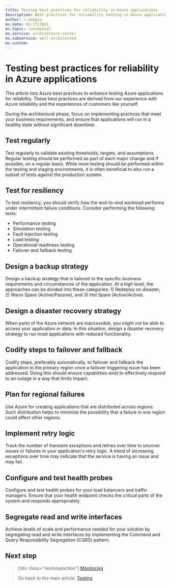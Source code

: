 ```yaml
---
title: Testing best practices for reliability in Azure applications
description: Best practices for reliability testing in Azure applications
author: v-aangie
ms.date: 02/17/2021
ms.topic: conceptual
ms.service: architecture-center
ms.subservice: well-architected
ms.custom:
---
```


# Testing best practices for reliability in Azure applications

This article lists Azure best practices to enhance testing Azure applications for reliability. These best practices are derived from our experience with Azure reliability and the experiences of customers like yourself.

During the architectural phase, focus on implementing practices that meet your business requirements, and ensure that applications will run in a healthy state without significant downtime.

## Test regularly

Test regularly to validate existing thresholds, targets, and assumptions. Regular testing should be performed as part of each major change and if possible, on a regular basis. While most testing should be performed within the testing and staging environments, it is often beneficial to also run a subset of tests against the production system.

## Test for resiliency

To test resiliency, you should verify how the end-to-end workload performs under intermittent failure conditions. Consider performing the following tests:

- Performance testing
- Simulation testing
- Fault injection testing
- Load testing
- Operational readiness testing
- Failover and failback testing

## Design a backup strategy

Design a backup strategy that is tailored to the specific business requirements and circumstances of the application. At a high level, the approaches can be divided into these categories: 1) Redeploy on disaster, 2) Warm Spare (Active/Passive), and 3) Hot Spare (Active/Active).

## Design a disaster recovery strategy

When parts of the Azure network are inaccessible, you might not be able to access your application or data. In this situation, design a disaster recovery strategy to run most applications with reduced functionality.

## Codify steps to failover and fallback

Codify steps, preferably automatically, to failover and fallback the application to the primary region once a failover triggering issue has been addressed. Doing this should ensure capabilities exist to effectively respond to an outage in a way that limits impact.

## Plan for regional failures

Use Azure for creating applications that are distributed across regions. Such distribution helps to minimize the possibility that a failure in one region could affect other regions.

## Implement retry logic

Track the number of transient exceptions and retries over time to uncover issues or failures in your application's retry logic. A trend of increasing exceptions over time may indicate that the service is having an issue and may fail.

## Configure and test health probes

Configure and test health probes for your load balancers and traffic managers. Ensure that your health endpoint checks the critical parts of the system and responds appropriately.

## Segregate read and write interfaces

Achieve levels of scale and performance needed for your solution by segregating read and write interfaces by implementing the Command and Query Responsibility Segregation (CQRS) pattern.

## Next step

>[!div class="nextstepaction"]
>[Monitoring](/azure/architecture/framework/resiliency/monitor-checklist)

> Go back to the main article: [Testing](test-checklist.md)